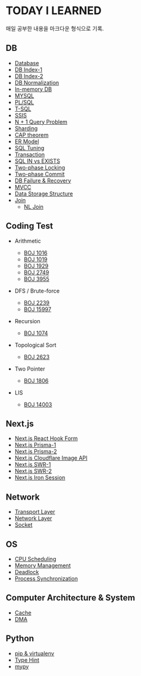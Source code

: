 # TODAY I LEARNED

매일 공부한 내용을 마크다운 형식으로 기록.

## DB

- [Database](/contents/2022-09/2022-09-28.md)
- [DB Index-1](/contents/previous/2022-07-26.md)
- [DB Index-2](/contents/2022-10/2022-10-03.md)
- [DB Normalization](/contents/2022-10/2022-10-16.md)
- [In-memory DB](/contents/previous/2022-07-23.md)
- [MYSQL](/contents/2022-09/2022-09-26.md)
- [PL/SQL](/contents/2022-09/2022-09-27.md)
- [T-SQL](/contents/2022-09/2022-09-29.md)
- [SSIS](/contents/2022-09/2022-09-30.md)
- [N + 1 Query Problem](/contents/2022-10/2022-10-01.md)
- [Sharding](/contents/2022-10/2022-10-02.md)
- [CAP theorem](/contents/2022-10/2022-10-04.md)
- [ER Model](/contents/2022-10/2022-10-08.md)
- [SQL Tuning](/contents/2022-10/2022-10-09.md)
- [Transaction](/contents/2022-10/2022-10-10.md)
- [SQL IN vs EXISTS](/contents/2022-10/2022-10-11.md)
- [Two-phase Locking](/contents/2022-10/2022-10-17.md)
- [Two-phase Commit](/contents/2022-10/2022-10-18.md)
- [DB Failure & Recovery](/contents/2022-10/2022-10-19.md)
- [MVCC](/contents/2022-10/2022-10-20.md)
- [Data Storage Structure](/contents/2022-10/2022-10-23.md)
- [Join](/contents/2022-10/2022-10-15.md)
  - [NL Join](/contents/2022-10/2022-10-24.md)

## Coding Test

- Arithmetic

  - [BOJ 1016](/contents/previous/2021-07-26.md)
  - [BOJ 1019](/contents/previous/2020-10-27.md)
  - [BOJ 1929](/contents/previous/2021-07-18.md)
  - [BOJ 2749](/contents/previous/2020-11-09.md)
  - [BOJ 3955](/contents/previous/2021-06-26.md)

- DFS / Brute-force

  - [BOJ 2239](/contents/previous/2021-04-11.md)
  - [BOJ 15997](/contents/previous/2021-05-12.md)

- Recursion

  - [BOJ 1074](/contents/previous/2021-04-18.md)

- Topological Sort

  - [BOJ 2623](/contents/previous/2021-05-04.md)

- Two Pointer

  - [BOJ 1806](/contents/previous/2021-05-20.md)

- LIS
  - [BOJ 14003](/contents/previous/2021-07-15.md)

## Next.js

- [Next.js React Hook Form](/contents/previous/2022-05-03.md)
- [Next.js Prisma-1](/contents/previous/2022-05-05.md)
- [Next.js Prisma-2](/contents/previous/2022-05-07.md)
- [Next.js Cloudflare Image API](/contents/previous/2022-05-15.md)
- [Next.js SWR-1](/contents/previous/2022-05-18.md)
- [Next.js SWR-2](/contents/previous/2022-05-27.md)
- [Next.js Iron Session](/contents/previous/2022-05-21.md)

## Network

- [Transport Layer](/contents/previous/2022-07-08.md)
- [Network Layer](/contents/previous/2022-07-22.md)
- [Socket](/contents/previous/2022-08-22.md)

## OS

- [CPU Scheduling](/contents/previous/2022-07-11.md)
- [Memory Management](/contents/previous/2022-07-13.md)
- [Deadlock](/contents/previous/2022-07-20.md)
- [Process Synchronization](/contents/previous/2022-07-30.md)

## Computer Architecture & System

- [Cache](/contents/2022-10/2022-10-12.md)
- [DMA](/contents/2022-10/2022-10-13.md)

## Python

- [pip & virtualenv](/contents/2022-10/2022-10-14.md)
- [Type Hint](/contents/2022-10/2022-10-21.md)
- [mypy](/contents/2022-10/2022-10-22.md)
